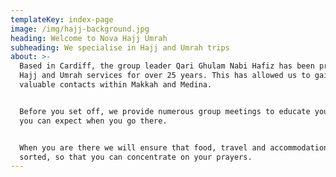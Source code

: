 ```yaml
---
templateKey: index-page
image: /img/hajj-background.jpg
heading: Welcome to Nova Hajj Umrah
subheading: We specialise in Hajj and Umrah trips
about: >-
  Based in Cardiff, the group leader Qari Ghulam Nabi Hafiz has been providing
  Hajj and Umrah services for over 25 years. This has allowed us to gain
  valuable contacts within Makkah and Medina.


  Before you set off, we provide numerous group meetings to educate you on what
  you can expect when you go there.


  When you are there we will ensure that food, travel and accommodation is all
  sorted, so that you can concentrate on your prayers.
---
```


